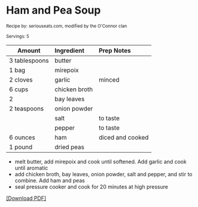 # Ham and Pea Soup

<small>Recipe by: seriouseats.com, modified by the O'Connor clan</small>

<small>Servings: 5</small>

| Amount        | Ingredient    | Prep Notes       |
| ------------- | :------------ | :--------------- |
| 3 tablespoons | butter        |                  |
| 1 bag         | mirepoix      |                  |
| 2 cloves      | garlic        | minced           |
| 6 cups        | chicken broth |                  |
| 2             | bay leaves    |                  |
| 2 teaspoons   | onion powder  |                  |
|               | salt          | to taste         |
|               | pepper        | to taste         |
| 6 ounces      | ham           | diced and cooked |
| 1 pound       | dried peas    |                  |

- melt butter, add mirepoix and cook until softened. Add garlic and cook until aromatic
- add chicken broth, bay leaves, onion powder, salt and pepper, and stir to combine. Add ham and peas
- seal pressure cooker and cook for 20 minutes at high pressure

<!-- Tags:
- stew and soup
- vegetables
- easy
- ham
- pressure cooker
-->


[\[Download PDF\]](/pdf/main_dishes/hamAndPeaSoup.pdf)
